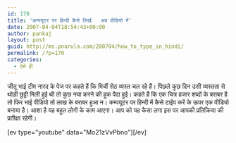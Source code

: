 ```yaml
---
id: 170
title: 'कम्पयूटर पर हिन्दी कैसे लिखें   अब वीडियो में'
date: 2007-04-04T18:54:43+00:00
author: pankaj
layout: post
guid: http://ms.pnarula.com/200704/how_to_type_in_hindi/
permalink: /?p=170
categories:
  - ऐसे ही
---
```

जीतू भाई टीम नारद के पेज पर कहते हैं कि मिर्ची सेठ व्यस्त चल रहे हैं। पिछले कुछ दिन उसी व्यस्तता से थोड़ी छुट्टी मिली हुई थी तो कुछ नया करने की हूक पैदा हुई। कहते हैं कि एक चित्र हजार शब्दों के बराबर है तो फिर भाई वीडियो तो लाख के बराबर हुआ न। कम्पयूटर पर हिन्दी में कैसे टाईप करें के ऊपर एक वीडियो बनाया है। आशा है यह बहुत लोगों के काम आएगा। आप को यह कैसा लगा इस पर आपकी प्रतिक्रिया की प्रतीक्षा रहेगी।

\[ev type="youtube" data="Mo21zVvPbno"\]\[/ev\]
